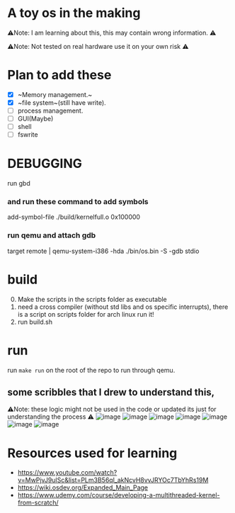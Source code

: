 # A toy os in the making
⚠️Note: I am learning about this, this may contain wrong information. ⚠️

⚠️Note: Not tested on real hardware use it on your own risk ⚠️

# Plan to add these
- [X] ~Memory management.~
- [X] ~file system~(still have write).
- [ ] process management.
- [ ] GUI(Maybe)
- [ ] shell
- [ ] fswrite

# DEBUGGING
run gbd
### and run these command to add symbols
add-symbol-file ./build/kernelfull.o 0x100000
### run qemu and attach gdb
target remote | qemu-system-i386 -hda ./bin/os.bin -S -gdb stdio

# build
0. Make the scripts in the scripts folder as executable 
1. need a cross compiler (without std libs and os specific interrupts), there is a script on scripts folder for arch linux run it!
2. run build.sh
# run 
run ` make run ` on the root of the repo to run through qemu.

## some scribbles that I drew to understand this,
⚠️Note: these logic might not be used in the code or updated its just for understanding the process ⚠️
![image](https://github.com/user-attachments/assets/30e8c316-8652-4c3a-966f-3ad3f4920f23)
![image](https://github.com/user-attachments/assets/133aceda-8dec-44b2-aeb6-c8d70412998e)
![image](https://github.com/user-attachments/assets/34ba65ff-f23e-42c0-a48b-0be627c312cd)
![image](https://github.com/user-attachments/assets/f4d41a09-b167-4127-aad5-80178e15da96)
![image](https://github.com/user-attachments/assets/2b51df3a-2431-4abf-b533-af5c8c79feee)
![image](https://github.com/user-attachments/assets/b5527996-0592-4b58-ad60-78faf978f62f)
![image](https://github.com/user-attachments/assets/e5a2c860-e25d-472d-b619-d7ce9b057faa)

# Resources used for learning
- https://www.youtube.com/watch?v=MwPjvJ9ulSc&list=PLm3B56ql_akNcvH8vvJRYOc7TbYhRs19M
- https://wiki.osdev.org/Expanded_Main_Page
- https://www.udemy.com/course/developing-a-multithreaded-kernel-from-scratch/
